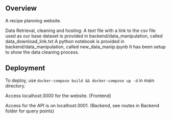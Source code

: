 ## Overview
A recipe planning website.

Data Retrieval, cleaning and hosting:
A text file with a link to the csv file used as our base dataset is provided in backend/data_manipulation, called data_download_link.txt
A python notebook is provided in backend/data_manipulation, called new_data_manip.ipynb
It has been setup to show the data cleaning process.

## Deployment
To deploy, use
`docker-compose build && docker-compose up -d` in main directory.

Access localhost:3000 for the website. (Frontend)

Access for the API is on localhost:3001. (Backend, see routes in Backend folder for query points)


